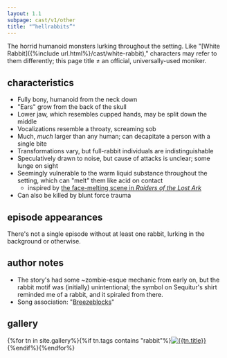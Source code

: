 ```yaml
---
layout: 1.1
subpage: cast/v1/other
title: "“hellrabbits”"
---
```

The horrid humanoid monsters lurking throughout the setting. Like "[White Rabbit]({%include url.html%}/cast/white-rabbit)," characters may refer to them differently; this page title ≠ an official, universally-used moniker.

## characteristics
- Fully bony, humanoid from the neck down
- "Ears" grow from the back of the skull
- Lower jaw, which resembles cupped hands, may be split down the middle
- Vocalizations resemble a throaty, screaming sob
- Much, *much* larger than any human; can decapitate a person with a single bite
- Transformations vary, but full-rabbit individuals are indistinguishable
- Speculatively drawn to noise, but cause of attacks is unclear; some lunge on sight
- Seemingly vulnerable to the warm liquid substance throughout the setting, which can "melt" them like acid on contact
	- inspired by <a href="https://www.youtube.com/watch?v=GP0YTZmnhns" class="ext">the face-melting scene in <i>Raiders of the Lost Ark</i></a>
- Can also be killed by blunt force trauma

## episode appearances
There's not a single episode without at least one rabbit, lurking in the background or otherwise.<!--1: the fallen, WR / 2: Beacon attack, WR / 3: lurking in the bg mostly / 4: also lurking / 5: underground attack / 6: none :o but maybe in bg or talked about idk / 7: none but WR / 8: WR outing / 9: alliance attack, WR /  10: Addison, WR / 11: only WR-->

## author notes
- The story's had some ~zombie-esque mechanic from early on, but the rabbit motif was (initially) unintentional; the symbol on Sequitur's shirt reminded me of a rabbit, and it spiraled from there.
- Song association: "<a href="https://www.youtube.com/watch?v=WMOd6jz548Y" class="ext">Breezeblocks</a>"

<h2>gallery</h2><!--has to be manual; #gallery negates the wrap-->

<section id="gallery" class="artwall">{%for tn in site.gallery%}{%if tn.tags contains "rabbit"%}<a href="{%include url.html%}{%if tn.url contains 'roundup'%}/gallery/roundups/{{tn.slug}}{%else%}{{tn.permalink}}{%endif%}"{%if tn.url contains 'roundup'%} class="rn"{%endif%}><img src="{%include url.html%}/assets/img/gallery/{%if tn.url contains 'roundup'%}roundups/{{tn.slug}}{%else%}{%if tn.img%}{{tn.img}}{%else%}{{tn.date|date:'%Y-%m-%d'}}{%endif%}{%endif%}-tn.png" alt="{{tn.title}}"/></a>{%endif%}{%endfor%}</section>